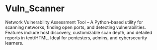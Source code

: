 # Vuln_Scanner
Network Vulnerability Assessment Tool – A Python-based utility for scanning networks, finding open ports, and detecting vulnerabilities. Features include host discovery, customizable scan depth, and detailed reports in text/HTML. Ideal for pentesters, admins, and cybersecurity learners.
